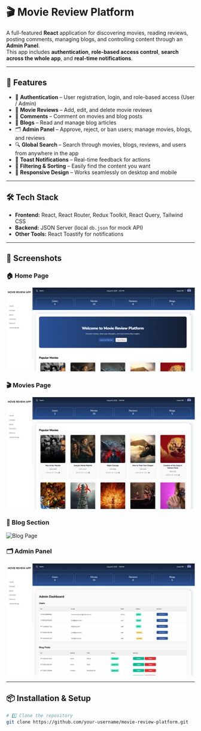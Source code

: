 # 🎬 Movie Review Platform

A full-featured **React** application for discovering movies, reading reviews, posting comments, managing blogs, and controlling content through an **Admin Panel**.  
This app includes **authentication**, **role-based access control**, **search across the whole app**, and **real-time notifications**.

---

## 🚀 Features

- 🔐 **Authentication** – User registration, login, and role-based access (User / Admin)
- 📝 **Movie Reviews** – Add, edit, and delete movie reviews
- 💬 **Comments** – Comment on movies and blog posts
- 📖 **Blogs** – Read and manage blog articles
- 🗂 **Admin Panel** – Approve, reject, or ban users; manage movies, blogs, and reviews
- 🔍 **Global Search** – Search through movies, blogs, reviews, and users from anywhere in the app
- 🔔 **Toast Notifications** – Real-time feedback for actions
- 🎯 **Filtering & Sorting** – Easily find the content you want
- 📱 **Responsive Design** – Works seamlessly on desktop and mobile

---

## 🛠 Tech Stack

- **Frontend:** React, React Router, Redux Toolkit, React Query, Tailwind CSS
- **Backend:** JSON Server (local `db.json` for mock API)
- **Other Tools:** React Toastify for notifications

---

## 📸 Screenshots

### 🏠 Home Page
![Home Page](./screenshots/home.png)

### 🎬 Movies Page
![Movies Page](./screenshots/movies.png)

### 📖 Blog Section
![Blog Page](./screenshots/blog.png)

### 🗂 Admin Panel
![Admin Panel](./screenshots/admin.png)

---

## 📦 Installation & Setup

```bash
# 1️⃣ Clone the repository
git clone https://github.com/your-username/movie-review-platform.git
